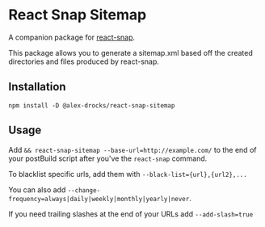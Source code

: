 # React Snap Sitemap

A companion package for [react-snap](https://github.com/stereobooster/react-snap).

This package allows you to generate a sitemap.xml based off the created directories and files produced by react-snap.

## Installation

`npm install -D @alex-drocks/react-snap-sitemap`

## Usage

Add `&& react-snap-sitemap --base-url=http://example.com/` to the end of your postBuild script after you've the `react-snap` command.

To blacklist specific urls, add them with `--black-list={url},{url2},...`

You can also add `--change-frequency=always|daily|weekly|monthly|yearly|never`.

If you need trailing slashes at the end of your URLs add `--add-slash=true`
